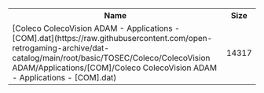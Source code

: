 <table>
<tr><th>Name</th><th>Size</th></tr>
<tr><td>
[Coleco ColecoVision ADAM - Applications - [COM].dat](https://raw.githubusercontent.com/open-retrogaming-archive/dat-catalog/main/root/basic/TOSEC/Coleco/ColecoVision ADAM/Applications/[COM]/Coleco ColecoVision ADAM - Applications - [COM].dat)
</td><td>14317</td></tr>
</table>
